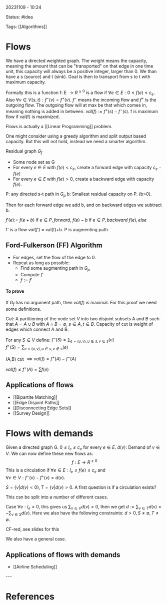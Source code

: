 20231109 - 10:24

Status: #idea

Tags: [[Algorithms]]

# Flows
We have a directed weighted graph. The weight means the capacity, meaning the amount that can be "transported" on that edge in one time unit, this capacity will always be a positive integer, larger than 0. We than have a s (source) and t (sink). Goal is then to transport from s to t with maximum capacity. 

Formally this is a function f: E $\rightarrow R^{\geq 0}$ is a flow if $\forall e \in E: 0 \leq f(e) \leq c_e$. Also $\forall v \in V \{s,t\}: f^-(v) = f^+(v)$. $f^-$ means the incoming flow and $f^+$ is the outgoing flow. The outgoing flow will at max be that which comes in, meaning nothing is added in between. $val(f) := f^+(s) - f^-(s)$. f is maximum flow if val(f) is maximized. 

Flows is actually a [[Linear Programming]] problem. 

One might consider using a greedy algorithm and split output based capacity. But this will not hold, instead we need a smarter algorithm. 

Residual graph $G_f$
* Some node set as G
* For every $e \in E$ with $f(e) < c_e$, create a forward edge with capacity $c_e - f(e)$
* For every $e \in E$ with $f(e) > 0$, create a backward edge with capacity $f(e)$.  

P: any directed s-t path in $G_p$ 
b: Smallest residual capacity on P. (b>0). 

Then for each forward edge we add b, and on backward edges we subtract b. 

$f'(e) :=$ 
	$f(e+b)$ if $e \in P, forward$, 
	$f(e) -b$ if $e\in P, backward$
	$f(e), else$

f' is a flow $val(f')$ = val(f)+b. P is augmenting path. 

## Ford-Fulkerson (FF) Algorithm
* For edges, set the flow of the edge to 0. 
* Repeat as long as possible: 
	* Find some augmenting path in $G_p$
	* Compute $f'$ 
	* $f := f'$

#### To prove
If $G_f$ has no argument path, then $val(f)$ is maximal. For this proof we need some definitions. 

Cut: A partitioning of the node set V into two disjoint subsets A and B such that $A=A \cup B$ with $A \cap B = \emptyset$, $s \in A, t \in B$. Capacity of cut is weight of edges which connect A and B. 

For any $S \in V$ define: 
$f^-(S) = \sum_{e=(u,v), u \not\in s, v \in s}(e)$  
$f^+(S) = \sum_{e=(u,v), u \in s, v \not\in s}(e)$  

(A,B) cut $\implies val(f)=f^+(A)-f^-(A)$

$val(f) \leq f^+(A) = \sum f(e)$


## Applications of flows
* [[Bipartite Matching]]
* [[Edge Disjoint Paths]]
* [[Disconnecting Edge Sets]]
* [[Survey Design]]

# Flows with demands
Given a directed graph G. $0 \leq l_e \leq c_e$ for every $e \in E$. $d(v)$: Demand of $v \in V$.  We can now define these new flows as: $$f: E \rightarrow R^{\geq 0}$$This is a circulation if $\forall e \in E: l_e \leq f(e) \leq c_e$ and  
$\forall v \in V: f^-(v)-f^+(v)=d(v)$. 

$S = \{v | d(v) < 0\}, T=\{v | d(v) > 0$. 
A first question is if a circulation exists? 

This can be split into a number of different cases. 

Case $\forall e: l_e = 0$, this gives us $\sum_{v \in V}d(v) = 0$, then we get $d := \sum_{v \in T}d(v) = -\sum_{v \in S}d(v)$. Here we also have the following constraints: $d > 0, S \neq \emptyset, T \neq \emptyset$. 

CF-red, see slides for this

We also have a general case. 

## Applications of flows with demands
* [[Airline Scheduling]]

\-\-\-
# References